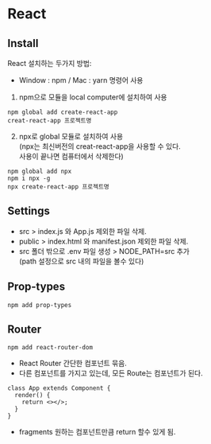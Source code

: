 # React 

## Install
React 설치하는 두가지 방법: 
* Window : npm / Mac : yarn 명령어 사용
1. npm으로 모듈을 local computer에 설치하여 사용

```
npm global add create-react-app  
creat-react-app 프로젝트명
```  

2. npx로 global 모듈로 설치하여 사용   
(npx는 최신버전의 creat-react-app을 사용할 수 있다.  
사용이 끝나면 컴퓨터에서 삭제한다) 

```
npm global add npx   
npm i npx -g  
npx create-react-app 프로젝트명 
```
   

## Settings
- src > index.js 와 App.js 제외한 파일 삭제.
- public > index.html 와 manifest.json 제외한 파일 삭제.
- src 폴더 밖으로 .env 파일 생성 > NODE_PATH=src 추가   
(path 설정으로 src 내의 파일을 볼수 있다)


## Prop-types
```
npm add prop-types
```

## Router 
```
npm add react-router-dom
```

- React Router 간단한 컴포넌트 묶음. 
- 다른 컴포넌트를 가지고 있는데, 모든 Route는 컴포넌트가 된다. 

```
class App extends Component {
  render() {
    return <></>;
  }
}
```
- fragments 원하는 컴포넌트만큼 return 할수 있게 됨. 